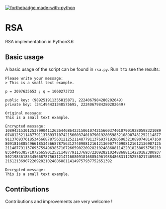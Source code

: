 [![forthebadge made-with-python](http://ForTheBadge.com/images/badges/made-with-python.svg)](https://www.python.org/) 

# RSA
RSA implementation in Python3.6

## Basic usage
A basic usage of the script can be found in `rsa.py`.
Run it to see the results:
```
Please write your message:
> This is a small text example.

p = 2097635653 ; q = 1060273733

public key: (989251911355815871, 2224067984280202649)
private key: (341494431348575695, 2224067984280202649)

Original message:
This is a small text example.

Encrypted message:
1089431530125379904112626446864231506107421566037401079019280598321089
0748125211487791137693710742156603740107901928059832108907481252114877
9113769376185345668787563121252114877911376937192805983210890748147160
8091816885496618534566878756312740908121612136907740908121612136907125
2114877911376937594963857107266590220928210248868811422018238093750219
8359496385710726659012521148779113769372209282102488688114220182380937
5021983618534566878756312147160809181688549619884868311252550217409081
216121369072209282102488688114149757937752651392

Decrypted message:
This is a small text example.
```

## Contributions
Contributions and improvements are very welcome !
